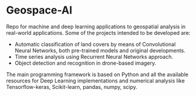 # Geospace-AI
Repo for machine and deep learning applications to geospatial analysis in real-world applications. 
Some of the projects intended to be developed are:

- Automatic classification of land covers by means of Convolutional Neural Networks, both pre-trained models and original developments.
- Time series analysis using Recurrent Neural Networks approach.
- Object detection and recognition in drone-based imagery.

The main programming framework is based on Python and all the available resources for Deep Learning implementations and numerical analysis like Tensorflow-keras, Scikit-learn, pandas, numpy, scipy.
